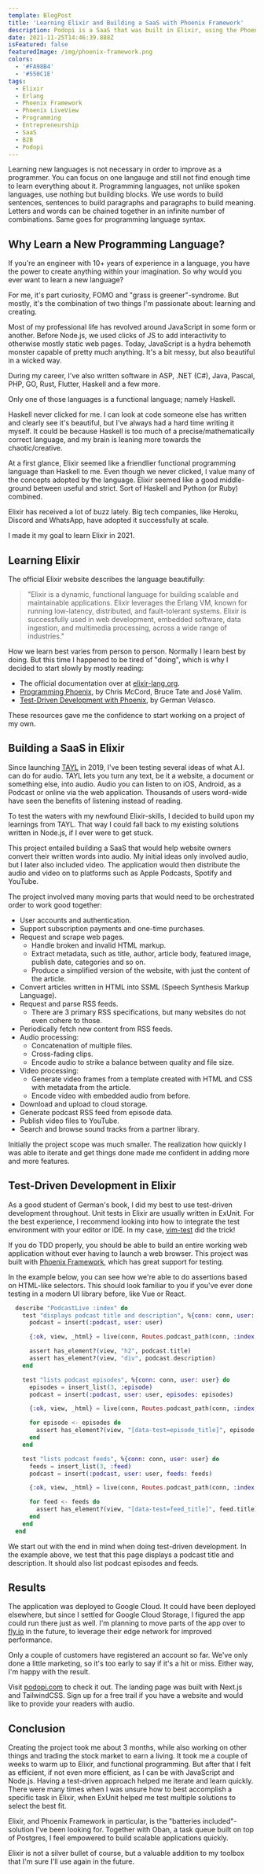 ```yaml
---
template: BlogPost
title: 'Learning Elixir and Building a SaaS with Phoenix Framework'
description: Podopi is a SaaS that was built in Elixir, using the Phoenix Framework. This article outlines my path to learning Elixir and the steps I took to get from n00b to launching my own product in less than 4 months.
date: 2021-11-25T14:46:39.888Z
isFeatured: false
featuredImage: /img/phoenix-framework.png
colors:
  - '#FA98B4'
  - '#550C1E'
tags:
  - Elixir
  - Erlang
  - Phoenix Framework
  - Phoenix LiveView
  - Programming
  - Entrepreneurship
  - SaaS
  - B2B
  - Podopi
---
```


Learning new languages is not necessary in order to improve as a programmer.
You can focus on one langauge and still not find enough time to learn everything about it.
Programming languages, not unlike spoken languages, use nothing but building blocks.
We use words to build sentences, sentences to build paragraphs and paragraphs to build meaning.
Letters and words can be chained together in an infinite number of combinations.
Same goes for programming language syntax.

## Why Learn a New Programming Language?

If you're an engineer with 10+ years of experience in a language, you have the power to create anything within your imagination.
So why would you ever want to learn a new language?

For me, it's part curiosity, FOMO and "grass is greener"-syndrome.
But mostly, it's the combination of two things I'm passionate about: learning and creating.

Most of my professional life has revolved around JavaScript in some form or another.
Before Node.js, we used clicks of JS to add interactivity to otherwise mostly static web pages.
Today, JavaScript is a hydra behemoth monster capable of pretty much anything.
It's a bit messy, but also beautiful in a wicked way.

During my career, I've also written software in ASP, .NET (C#), Java, Pascal, PHP, GO, Rust, Flutter, Haskell and a few more.

Only one of those languages is a functional language; namely Haskell.

Haskell never clicked for me.
I can look at code someone else has written and clearly see it's beautiful, but I've always had a hard time writing it myself.
It could be because Haskell is too much of a precise/mathematically correct language, and my brain is leaning more towards the chaotic/creative.

At a first glance, Elixir seemed like a friendlier functional programming language than Haskell to me.
Even though we never clicked, I value many of the concepts adopted by the language.
Elixir seemed like a good middle-ground between useful and strict.
Sort of Haskell and Python (or Ruby) combined.

Elixir has received a lot of buzz lately.
Big tech companies, like Heroku, Discord and WhatsApp, have adopted it successfully at scale.

I made it my goal to learn Elixir in 2021.

## Learning Elixir

The official Elixir website describes the language beautifully:

> "Elixir is a dynamic, functional language for building scalable and maintainable applications.
> Elixir leverages the Erlang VM, known for running low-latency, distributed, and fault-tolerant systems.
> Elixir is successfully used in web development, embedded software, data ingestion, and multimedia processing, across a wide range of industries."

How we learn best varies from person to person.
Normally I learn best by doing.
But this time I happened to be tired of "doing", which is why I decided to start slowly by mostly reading:

- The official documentation over at [elixir-lang.org](https://elixir-lang.org/).
- [Programming Phoenix](https://pragprog.com/titles/phoenix14/programming-phoenix-1-4/), by Chris McCord, Bruce Tate and José Valim.
- [Test-Driven Development with Phoenix](https://www.tddphoenix.com/), by German Velasco.

These resources gave me the confidence to start working on a project of my own.

## Building a SaaS in Elixir

Since launching [TAYL](https://www.tayl.app) in 2019, I've been testing several ideas of what A.I. can do for audio.
TAYL lets you turn any text, be it a website, a document or something else, into audio.
Audio you can listen to on iOS, Android, as a Podcast or online via the web application.
Thousands of users word-wide have seen the benefits of listening instead of reading.

To test the waters with my newfound Elixir-skills, I decided to build upon my learnings from TAYL.
That way I could fall back to my existing solutions written in Node.js, if I ever were to get stuck.

This project entailed building a SaaS that would help website owners convert their written words into audio.
My initial ideas only involved audio, but I later also included video.
The application would then distribute the audio and video on to platforms such as Apple Podcasts, Spotify and YouTube.

The project involved many moving parts that would need to be orchestrated order to work good together:

- User accounts and authentication.
- Support subscription payments and one-time purchases.
- Request and scrape web pages.
  - Handle broken and invalid HTML markup.
  - Extract metadata, such as title, author, article body, featured image, publish date, categories and so on.
  - Produce a simplified version of the website, with just the content of the article.
- Convert articles written in HTML into SSML (Speech Synthesis Markup Language).
- Request and parse RSS feeds.
  - There are 3 primary RSS specifications, but many websites do not even cohere to those.
- Periodically fetch new content from RSS feeds.
- Audio processing:
  - Concatenation of multiple files.
  - Cross-fading clips.
  - Encode audio to strike a balance between quality and file size.
- Video processing:
  - Generate video frames from a template created with HTML and CSS with metadata from the article.
  - Encode video with embedded audio from before.
- Download and upload to cloud storage.
- Generate podcast RSS feed from episode data.
- Publish video files to YouTube.
- Search and browse sound tracks from a partner library.

Initially the project scope was much smaller.
The realization how quickly I was able to iterate and get things done made me confident in adding more and more features.

## Test-Driven Development in Elixir

As a good student of German's book, I did my best to use test-driven development throughout.
Unit tests in Elixir are usually written in ExUnit.
For the best experience, I recommend looking into how to integrate the test environment with your editor or IDE.
In my case, [vim-test](https://github.com/vim-test/vim-test) did the trick!

If you do TDD properly, you should be able to build an entire working web application without ever having to launch a web browser.
This project was built with [Phoenix Framework](https://phoenixframework.org), which has great support for testing.

In the example below, you can see how we're able to do assertions based on HTML-like selectors.
This should look familiar to you if you've ever done testing in a modern UI library before, like Vue or React.

```Elixir
  describe "PodcastLive :index" do
    test "displays podcast title and description", %{conn: conn, user: user} do
      podcast = insert(:podcast, user: user)

      {:ok, view, _html} = live(conn, Routes.podcast_path(conn, :index, podcast.id))

      assert has_element?(view, "h2", podcast.title)
      assert has_element?(view, "div", podcast.description)
    end

    test "lists podcast episodes", %{conn: conn, user: user} do
      episodes = insert_list(3, :episode)
      podcast = insert(:podcast, user: user, episodes: episodes)

      {:ok, view, _html} = live(conn, Routes.podcast_path(conn, :index, podcast.id))

      for episode <- episodes do
        assert has_element?(view, "[data-test=episode_title]", episode.title)
      end
    end

    test "lists podcast feeds", %{conn: conn, user: user} do
      feeds = insert_list(3, :feed)
      podcast = insert(:podcast, user: user, feeds: feeds)

      {:ok, view, _html} = live(conn, Routes.podcast_path(conn, :index, podcast.id))

      for feed <- feeds do
        assert has_element?(view, "[data-test=feed_title]", feed.title)
      end
    end
  end
```

We start out with the end in mind when doing test-driven development.
In the example above, we test that this page displays a podcast title and description.
It should also list podcast episodes and feeds.

## Results

The application was deployed to Google Cloud.
It could have been deployed elsewhere, but since I settled for Google Cloud Storage, I figured the app could run there just as well.
I'm planning to move parts of the app over to [fly.io](https://fly.io) in the future, to leverage their edge network for improved performance.

Only a couple of customers have registered an account so far.
We've only done a little marketing, so it's too early to say if it's a hit or miss.
Either way, I'm happy with the result.

Visit [podopi.com](https://www.podopi.com) to check it out.
The landing page was built with Next.js and TailwindCSS.
Sign up for a free trail if you have a website and would like to provide your readers with audio.

## Conclusion

Creating the project took me about 3 months, while also working on other things and trading the stock market to earn a living.
It took me a couple of weeks to warm up to Elixir, and functional programming.
But after that I felt as efficient, if not even more efficient, as I can be with JavaScript and Node.js.
Having a test-driven approach helped me iterate and learn quickly.
There were many times when I was unsure how to best accomplish a specific task in Elixir, when ExUnit helped me test multiple solutions to select the best fit.

Elixir, and Phoenix Framework in particular, is the "batteries included"-solution I've been looking for.
Together with Oban, a task queue built on top of Postgres, I feel empowered to build scalable applications quickly.

Elixir is not a silver bullet of course, but a valuable addition to my toolbox that I'm sure I'll use again in the future.
